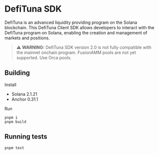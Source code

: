 # DefiTuna SDK

DefiTuna is an advanced liquidity providing program on the Solana blockchain. This DefiTuna Client SDK allows
developers to interact with the DefiTuna program on Solana, enabling the creation and management of
markets and positions.

> ⚠️ **WARNING:** DefiTuna SDK version 2.0 is not fully compatible with the mainnet onchain program.
> FusionAMM pools are not yet supported. Use Orca pools.

## Building

Install
- Solana 2.1.21
- Anchor 0.31.1

Run
```
pnpm i
pnpm build
````

## Running tests
```
pnpm test
```
